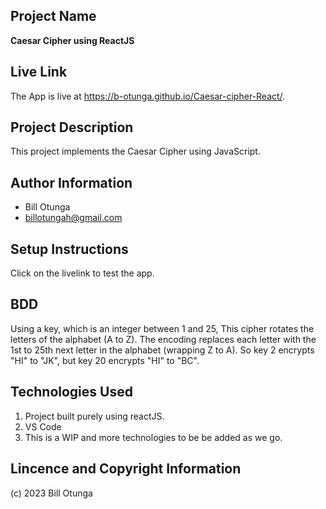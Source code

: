 ## Project Name
   **Caesar Cipher using ReactJS**

## Live Link
   The App is live at https://b-otunga.github.io/Caesar-cipher-React/.

## Project Description
This project implements the Caesar Cipher using JavaScript.  
   
 
## Author Information
   * Bill Otunga
   * billotungah@gmail.com

## Setup Instructions
Click on the livelink to test the app.

## BDD
Using a key, which is an integer between 1 and 25, This cipher rotates the letters of the alphabet (A to Z). The encoding replaces each letter with the 1st to 25th next letter in the alphabet (wrapping Z to A). So key 2 encrypts "HI" to "JK", but key 20 encrypts "HI" to "BC".
   
## Technologies Used
1. Project built purely using reactJS.
2. VS Code
3. This is a WIP and more technologies to be be added as we go. 

## Lincence and Copyright Information
   (c) 2023 Bill Otunga
